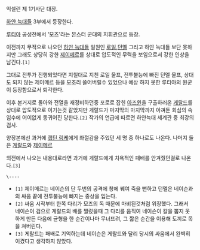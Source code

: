 익셀런 제 1기사단 대장.

[하얀 늑대들](%ED%95%98%EC%96%80%20%EB%8A%91%EB%8C%80%EB%93%A4.md) 3부에서 등장한다.

[루티아](%EB%A3%A8%ED%8B%B0%EC%95%84.md) 공성전에서 '모즈'라는 몬스터 군대의 지휘관으로 등장.

이전까지 무적으로 나오던 [하얀 늑대들](%ED%95%98%EC%96%80%20%EB%8A%91%EB%8C%80%EB%93%A4.md)
일원인 [로일](%EB%A1%9C%EC%9D%BC.md),[던멜](%EB%8D%98%EB%A9%9C.md) 그리고 하얀 늑대들
보단 못하지만 그래도 상당히 강한 [제이메르](%EC%A0%9C%EC%9D%B4%EB%A9%94%EB%A5%B4.md)를 상대로
압도적인 무력을 보임으로서 강한 인상을 남긴다.`[1]`

그대로 전투가 진행되었다면 지칠대로 지친 로일 울프, 전투불능에 빠진 던멜 울프, 상대도 되지 않는 제이메르 등을 모조리 쓸어버릴수 있었으나
예상 하지 못한 루티아의 원군이 등장함으로서 퇴각한다.

이후 본거지로 돌아와 전열을 재정비하던중 포로로 잡힌 [아즈윈](%EC%95%84%EC%A6%88%EC%9C%88.md)을 구출하러온
[게랄드](%EA%B2%8C%EB%9E%84%EB%93%9C.md)를 상대로 압도적으로 이기는것 같았지만 게랄드가 마지막의 마지막까지
아껴둔 회심의 속임수에 어이없게 동귀어진 당한다.`[2]` 작가의 언급에 따르면 하얀늑대 세계관 중 최강의 검사.

양장본에선 과거에 [캡틴 링케](%EC%BA%A1%ED%8B%B4%20%EB%A7%81%EC%BC%80.md)에게 좌절감을 주었던 세
명 중 하나로도 나온다. 나머지 둘은 [게랄드](%EA%B2%8C%EB%9E%84%EB%93%9C.md)와
[제이메르](%EC%A0%9C%EC%9D%B4%EB%A9%94%EB%A5%B4.md)

외전에서 나오는 내용대로라면 과거에 게랄드에게 치욕적인 패배를 안겨줬던걸로 나온다.`[3]`

`\----`

  * `[1]` 제이메르는 네이슨의 단 두번의 공격에 창에 꿰여 죽을 뻔하고 던멜은 네이슨과의 싸움 끝에 전투불능에 빠지는 중상을 입는다.
  * `[2]` 싸움 시작부터 한쪽 다리가 모즈의 독 때문에 마비된것처럼 위장했다. 그래서 네이슨이 검으로 게랄드의 배를 찔렀을때 그 다리를 움직여 네이슨이 칼을 뽑지 못하게 만든 다음에 균형을 한 순간이나마 무너뜨려, 그 짧은 순간을 이용해 도끼로 목을 쳐버린다.
  * `[3]` 게랄드는 패배로 기억하는데 네이슨은 게랄드와 달리 당시의 싸움에서 완벽히 이겼다고 생각하지 않았다.


